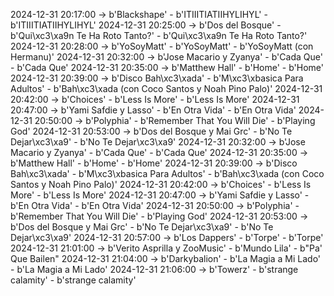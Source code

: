 2024-12-31 20:17:00 -> b'Blackshape' - b'ITIIITIATIIHYLIHYL' - b'ITIIITIATIIHYLIHYL'
2024-12-31 20:25:00 -> b'Dos del Bosque' - b'Qui\xc3\xa9n Te Ha Roto Tanto?' - b'Qui\xc3\xa9n Te Ha Roto Tanto?'
2024-12-31 20:28:00 -> b'YoSoyMatt' - b'YoSoyMatt' - b'YoSoyMatt (con Hermanu)'
2024-12-31 20:32:00 -> b'Jose Macario y Zyanya' - b'Cada Que' - b'Cada Que'
2024-12-31 20:35:00 -> b'Matthew Hall' - b'Home' - b'Home'
2024-12-31 20:39:00 -> b'Disco Bah\xc3\xada' - b'M\xc3\xbasica Para Adultos' - b'Bah\xc3\xada (con Coco Santos y Noah Pino Palo)'
2024-12-31 20:42:00 -> b'Choices' - b'Less Is More' - b'Less Is More'
2024-12-31 20:47:00 -> b'Yami Safdie y Lasso' - b'En Otra Vida' - b'En Otra Vida'
2024-12-31 20:50:00 -> b'Polyphia' - b'Remember That You Will Die' - b'Playing God'
2024-12-31 20:53:00 -> b'Dos del Bosque y Mai Grc' - b'No Te Dejar\xc3\xa9' - b'No Te Dejar\xc3\xa9'
2024-12-31 20:32:00 -> b'Jose Macario y Zyanya' - b'Cada Que' - b'Cada Que'
2024-12-31 20:35:00 -> b'Matthew Hall' - b'Home' - b'Home'
2024-12-31 20:39:00 -> b'Disco Bah\xc3\xada' - b'M\xc3\xbasica Para Adultos' - b'Bah\xc3\xada (con Coco Santos y Noah Pino Palo)'
2024-12-31 20:42:00 -> b'Choices' - b'Less Is More' - b'Less Is More'
2024-12-31 20:47:00 -> b'Yami Safdie y Lasso' - b'En Otra Vida' - b'En Otra Vida'
2024-12-31 20:50:00 -> b'Polyphia' - b'Remember That You Will Die' - b'Playing God'
2024-12-31 20:53:00 -> b'Dos del Bosque y Mai Grc' - b'No Te Dejar\xc3\xa9' - b'No Te Dejar\xc3\xa9'
2024-12-31 20:57:00 -> b'Los Dappers' - b'Torpe' - b'Torpe'
2024-12-31 21:01:00 -> b'Verito Asprilla y ZooMusic' - b'Mundo Lila' - b"Pa' Que Bailen"
2024-12-31 21:04:00 -> b'Darkybalion' - b'La Magia a Mi Lado' - b'La Magia a Mi Lado'
2024-12-31 21:06:00 -> b'Towerz' - b'strange calamity' - b'strange calamity'
